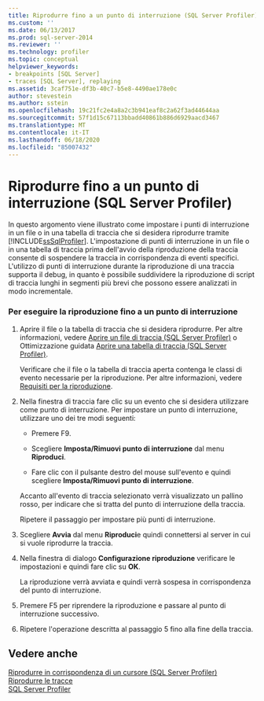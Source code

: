 ```yaml
---
title: Riprodurre fino a un punto di interruzione (SQL Server Profiler) | Microsoft Docs
ms.custom: ''
ms.date: 06/13/2017
ms.prod: sql-server-2014
ms.reviewer: ''
ms.technology: profiler
ms.topic: conceptual
helpviewer_keywords:
- breakpoints [SQL Server]
- traces [SQL Server], replaying
ms.assetid: 3caf751e-df3b-40c7-b5e8-4490ae178e0c
author: stevestein
ms.author: sstein
ms.openlocfilehash: 19c21fc2e4a8a2c3b941eaf8c2a62f3ad44644aa
ms.sourcegitcommit: 57f1d15c67113bbadd40861b886d6929aacd3467
ms.translationtype: MT
ms.contentlocale: it-IT
ms.lasthandoff: 06/18/2020
ms.locfileid: "85007432"
---
```

# <a name="replay-to-a-breakpoint-sql-server-profiler"></a>Riprodurre fino a un punto di interruzione (SQL Server Profiler)
  In questo argomento viene illustrato come impostare i punti di interruzione in un file o in una tabella di traccia che si desidera riprodurre tramite [!INCLUDE[ssSqlProfiler](../../includes/sssqlprofiler-md.md)]. L'impostazione di punti di interruzione in un file o in una tabella di traccia prima dell'avvio della riproduzione della traccia consente di sospendere la traccia in corrispondenza di eventi specifici. L'utilizzo di punti di interruzione durante la riproduzione di una traccia supporta il debug, in quanto è possibile suddividere la riproduzione di script di traccia lunghi in segmenti più brevi che possono essere analizzati in modo incrementale.  
  
### <a name="to-replay-to-a-breakpoint"></a>Per eseguire la riproduzione fino a un punto di interruzione  
  
1.  Aprire il file o la tabella di traccia che si desidera riprodurre. Per altre informazioni, vedere [Aprire un file di traccia &#40;SQL Server Profiler&#41;](open-a-trace-file-sql-server-profiler.md) o Ottimizzazione guidata [Aprire una tabella di traccia &#40;SQL Server Profiler&#41;](open-a-trace-table-sql-server-profiler.md).  
  
     Verificare che il file o la tabella di traccia aperta contenga le classi di evento necessarie per la riproduzione. Per altre informazioni, vedere [Requisiti per la riproduzione](replay-requirements.md).  
  
2.  Nella finestra di traccia fare clic su un evento che si desidera utilizzare come punto di interruzione. Per impostare un punto di interruzione, utilizzare uno dei tre modi seguenti:  
  
    -   Premere F9.  
  
    -   Scegliere **Imposta/Rimuovi punto di interruzione** dal menu **Riproduci**.  
  
    -   Fare clic con il pulsante destro del mouse sull'evento e quindi scegliere **Imposta/Rimuovi punto di interruzione**.  
  
     Accanto all'evento di traccia selezionato verrà visualizzato un pallino rosso, per indicare che si tratta del punto di interruzione della traccia.  
  
     Ripetere il passaggio per impostare più punti di interruzione.  
  
3.  Scegliere **Avvia** dal menu **Riproduci**e quindi connettersi al server in cui si vuole riprodurre la traccia.  
  
4.  Nella finestra di dialogo **Configurazione riproduzione** verificare le impostazioni e quindi fare clic su **OK**.  
  
     La riproduzione verrà avviata e quindi verrà sospesa in corrispondenza del punto di interruzione.  
  
5.  Premere F5 per riprendere la riproduzione e passare al punto di interruzione successivo.  
  
6.  Ripetere l'operazione descritta al passaggio 5 fino alla fine della traccia.  
  
## <a name="see-also"></a>Vedere anche  
 [Riprodurre in corrispondenza di un cursore &#40;SQL Server Profiler&#41;](replay-to-a-cursor-sql-server-profiler.md)   
 [Riprodurre le tracce](replay-traces.md)   
 [SQL Server Profiler](sql-server-profiler.md)  
  
  
